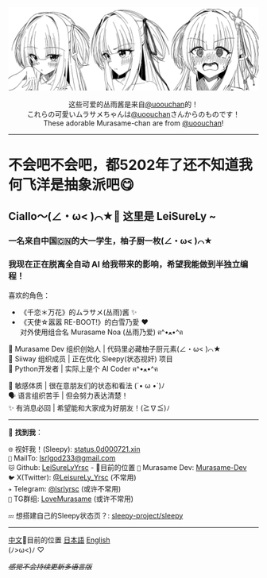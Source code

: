 ![Kawaii Murasame!](./kawaii.jpg)

<p align="center">
这些可爱的丛雨酱是来自<a href="https://x.com/uoouchan">@uoouchan</a>的！<br>
これらの可愛いムラサメちゃんは<a href="https://x.com/uoouchan">@uoouchan</a>さんからのものです！<br>
These adorable Murasame-chan are from <a href="https://x.com/uoouchan">@uoouchan</a>! 
</p>

---

# 不会吧不会吧，都5202年了还不知道我何飞洋是抽象派吧😋

## Ciallo～(∠・ω< )⌒★👋 这里是 LeiSureLy ~

### 一名来自中国🇨🇳的大一学生，柚子厨一枚(∠・ω< )⌒★
### 我现在正在脱离全自动 AI 给我带来的影响，希望我能做到半独立编程！

喜欢的角色：

- 《千恋＊万花》的ムラサメ(丛雨)酱 ✨   
- 《天使☆嚣嚣 RE-BOOT!》的白雪乃愛 ❤️   
  对外使用组合名 Murasame Noa (丛雨乃爱) ฅ^•ﻌ•^ฅ

🎌 Murasame Dev 组织创始人 | 代码里必藏柚子厨元素(∠・ω< )⌒★   
🐾 Siiway 组织成员 | 正在优化 Sleepy(状态视奸) 项目   
🐍 Python开发者 | 实际上是个 AI Coder ฅ^•ﻌ•^ฅ   

💭 敏感体质 | 很在意朋友们的状态和看法 (´• ω •`)ﾉ   
🗣️ 语言组织苦手 | 但会努力表达清楚！   
✨ 有消息必回 | 希望能和大家成为好朋友！(≧∇≦)ﾉ

---

📡 **找到我**：

`🌐` 视奸我！(Sleepy): [status.0d000721.xin](https://status.0d000721.xin)  
`📧` MailTo: [lsrlgod233@gmail.com](mailto:lsrlgod233@gmail.com)  
`🐱` Github: [LeiSureLyYrsc](https://github.com/LeiSureLyYrsc)  - 📍目前的位置
`🍊` Murasame Dev: [Murasame-Dev](https://github.com/Murasame-Dev)  
`🐦` X(Twitter): [@LeisureLy_Yrsc](https://twitter.com/LeisureLy_Yrsc) (不常用)  
`✈️` Telegram: [@lsrlyrsc](https://t.me/lsrlyrsc) (或许不常用)  
`👥` TG群组: [LoveMurasame](https://t.me/LoveMurasame) (或许不常用)  

`💤` 想搭建自己的Sleepy状态页？: [sleepy-project/sleepy](https://github.com/sleepy-project/sleepy)

---

[中文](https://github.com/LeiSureLyYrsc)📍目前的位置 [日本語](./README-Japanese.md) [English](./README-English.md)   
(ﾉ>ω<)ﾉ ♡

~~*感觉不会持续更新多语言版*~~








